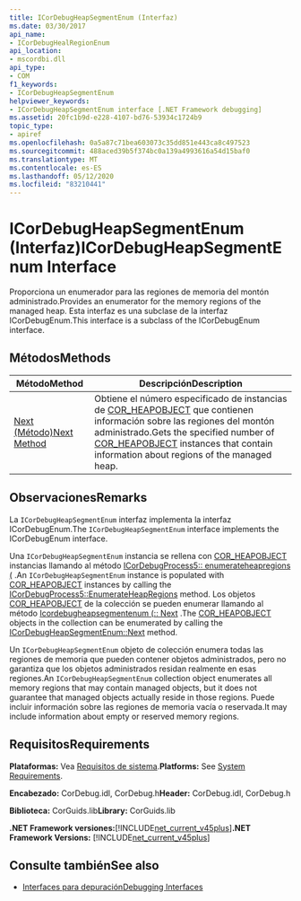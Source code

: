 ```yaml
---
title: ICorDebugHeapSegmentEnum (Interfaz)
ms.date: 03/30/2017
api_name:
- ICorDebugHealRegionEnum
api_location:
- mscordbi.dll
api_type:
- COM
f1_keywords:
- ICorDebugHeapSegmentEnum
helpviewer_keywords:
- ICorDebugHeapSegmentEnum interface [.NET Framework debugging]
ms.assetid: 20fc1b9d-e228-4107-bd76-53934c1724b9
topic_type:
- apiref
ms.openlocfilehash: 0a5a87c71bea603073c35dd851e443ca8c497523
ms.sourcegitcommit: 488aced39b5f374bc0a139a4993616a54d15baf0
ms.translationtype: MT
ms.contentlocale: es-ES
ms.lasthandoff: 05/12/2020
ms.locfileid: "83210441"
---
```

# <a name="icordebugheapsegmentenum-interface"></a><span data-ttu-id="554db-102">ICorDebugHeapSegmentEnum (Interfaz)</span><span class="sxs-lookup"><span data-stu-id="554db-102">ICorDebugHeapSegmentEnum Interface</span></span>
<span data-ttu-id="554db-103">Proporciona un enumerador para las regiones de memoria del montón administrado.</span><span class="sxs-lookup"><span data-stu-id="554db-103">Provides an enumerator for the memory regions of the managed heap.</span></span> <span data-ttu-id="554db-104">Esta interfaz es una subclase de la interfaz ICorDebugEnum.</span><span class="sxs-lookup"><span data-stu-id="554db-104">This interface is a subclass of the ICorDebugEnum interface.</span></span>  
  
## <a name="methods"></a><span data-ttu-id="554db-105">Métodos</span><span class="sxs-lookup"><span data-stu-id="554db-105">Methods</span></span>  
  
|<span data-ttu-id="554db-106">Método</span><span class="sxs-lookup"><span data-stu-id="554db-106">Method</span></span>|<span data-ttu-id="554db-107">Descripción</span><span class="sxs-lookup"><span data-stu-id="554db-107">Description</span></span>|  
|------------|-----------------|  
|[<span data-ttu-id="554db-108">Next (Método)</span><span class="sxs-lookup"><span data-stu-id="554db-108">Next Method</span></span>](icordebugheapsegmentenum-next-method.md)|<span data-ttu-id="554db-109">Obtiene el número especificado de instancias de [COR_HEAPOBJECT](cor-heapobject-structure.md) que contienen información sobre las regiones del montón administrado.</span><span class="sxs-lookup"><span data-stu-id="554db-109">Gets the specified number of [COR_HEAPOBJECT](cor-heapobject-structure.md) instances that contain information about regions of the managed heap.</span></span>|  
  
## <a name="remarks"></a><span data-ttu-id="554db-110">Observaciones</span><span class="sxs-lookup"><span data-stu-id="554db-110">Remarks</span></span>  
 <span data-ttu-id="554db-111">La `ICorDebugHeapSegmentEnum` interfaz implementa la interfaz ICorDebugEnum.</span><span class="sxs-lookup"><span data-stu-id="554db-111">The `ICorDebugHeapSegmentEnum` interface implements the ICorDebugEnum interface.</span></span>  
  
 <span data-ttu-id="554db-112">Una `ICorDebugHeapSegmentEnum` instancia se rellena con [COR_HEAPOBJECT](cor-heapobject-structure.md) instancias llamando al método [ICorDebugProcess5:: enumerateheapregions (](icordebugprocess5-enumerateheapregions-method.md) .</span><span class="sxs-lookup"><span data-stu-id="554db-112">An `ICorDebugHeapSegmentEnum` instance is populated with [COR_HEAPOBJECT](cor-heapobject-structure.md) instances by calling the [ICorDebugProcess5::EnumerateHeapRegions](icordebugprocess5-enumerateheapregions-method.md) method.</span></span> <span data-ttu-id="554db-113">Los objetos [COR_HEAPOBJECT](cor-heapobject-structure.md) de la colección se pueden enumerar llamando al método [Icordebugheapsegmentenum (:: Next](icordebugheapsegmentenum-next-method.md) .</span><span class="sxs-lookup"><span data-stu-id="554db-113">The [COR_HEAPOBJECT](cor-heapobject-structure.md) objects in the collection can be enumerated by calling the [ICorDebugHeapSegmentEnum::Next](icordebugheapsegmentenum-next-method.md) method.</span></span>  
  
 <span data-ttu-id="554db-114">Un `ICorDebugHeapSegmentEnum` objeto de colección enumera todas las regiones de memoria que pueden contener objetos administrados, pero no garantiza que los objetos administrados residan realmente en esas regiones.</span><span class="sxs-lookup"><span data-stu-id="554db-114">An `ICorDebugHeapSegmentEnum` collection object enumerates all memory regions that may contain managed objects, but it does not guarantee that managed objects actually reside in those regions.</span></span> <span data-ttu-id="554db-115">Puede incluir información sobre las regiones de memoria vacía o reservada.</span><span class="sxs-lookup"><span data-stu-id="554db-115">It may include information about empty or reserved memory regions.</span></span>  
  
## <a name="requirements"></a><span data-ttu-id="554db-116">Requisitos</span><span class="sxs-lookup"><span data-stu-id="554db-116">Requirements</span></span>  
 <span data-ttu-id="554db-117">**Plataformas:** Vea [Requisitos de sistema](../../get-started/system-requirements.md).</span><span class="sxs-lookup"><span data-stu-id="554db-117">**Platforms:** See [System Requirements](../../get-started/system-requirements.md).</span></span>  
  
 <span data-ttu-id="554db-118">**Encabezado:** CorDebug.idl, CorDebug.h</span><span class="sxs-lookup"><span data-stu-id="554db-118">**Header:** CorDebug.idl, CorDebug.h</span></span>  
  
 <span data-ttu-id="554db-119">**Biblioteca:** CorGuids.lib</span><span class="sxs-lookup"><span data-stu-id="554db-119">**Library:** CorGuids.lib</span></span>  
  
 <span data-ttu-id="554db-120">**.NET Framework versiones:**[!INCLUDE[net_current_v45plus](../../../../includes/net-current-v45plus-md.md)]</span><span class="sxs-lookup"><span data-stu-id="554db-120">**.NET Framework Versions:** [!INCLUDE[net_current_v45plus](../../../../includes/net-current-v45plus-md.md)]</span></span>  
  
## <a name="see-also"></a><span data-ttu-id="554db-121">Consulte también</span><span class="sxs-lookup"><span data-stu-id="554db-121">See also</span></span>

- [<span data-ttu-id="554db-122">Interfaces para depuración</span><span class="sxs-lookup"><span data-stu-id="554db-122">Debugging Interfaces</span></span>](debugging-interfaces.md)
